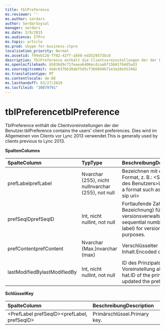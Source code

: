 ```yaml
---
title: tblPreference
ms.reviewer: ''
ms.author: serdars
author: SerdarSoysal
manager: serdars
ms.date: 3/9/2015
ms.audience: ITPro
ms.topic: article
ms.prod: skype-for-business-itpro
localization_priority: Normal
ms.assetid: f94eb128-f782-42ff-a568-ed3529573bc8
description: TblPreference enthält die Clientvoreinstellungen der der Benutzer. Dies wird im Allgemeinen von Clients vor Lync 2013 verwendet.
ms.openlocfilehash: b5036d9c71feaea6406ecdcaa6f15b61f64d5ad3
ms.sourcegitcommit: da8c037bb30abf5d5cf3b60d4b71e3a10e553402
ms.translationtype: MT
ms.contentlocale: de-DE
ms.lasthandoff: 03/27/2019
ms.locfileid: "30879791"
---
```

# <a name="tblpreference"></a><span data-ttu-id="2b4ae-104">tblPreference</span><span class="sxs-lookup"><span data-stu-id="2b4ae-104">tblPreference</span></span>

<span data-ttu-id="2b4ae-105">TblPreference enthält die Clientvoreinstellungen der der Benutzer.</span><span class="sxs-lookup"><span data-stu-id="2b4ae-105">tblPreference contains the users' client preferences.</span></span> <span data-ttu-id="2b4ae-106">Dies wird im Allgemeinen von Clients vor Lync 2013 verwendet.</span><span class="sxs-lookup"><span data-stu-id="2b4ae-106">This is generally used by clients previous to Lync 2013.</span></span>

<span data-ttu-id="2b4ae-107">**Spalten**</span><span class="sxs-lookup"><span data-stu-id="2b4ae-107">**Columns**</span></span>


| <span data-ttu-id="2b4ae-108">**Spalte**</span><span class="sxs-lookup"><span data-stu-id="2b4ae-108">**Column**</span></span>            | <span data-ttu-id="2b4ae-109">**Typ**</span><span class="sxs-lookup"><span data-stu-id="2b4ae-109">**Type**</span></span>                        | <span data-ttu-id="2b4ae-110">**Beschreibung**</span><span class="sxs-lookup"><span data-stu-id="2b4ae-110">**Description**</span></span>                                                 |
|:----------------------|:--------------------------------|:----------------------------------------------------------------|
| <span data-ttu-id="2b4ae-111">prefLabel</span><span class="sxs-lookup"><span data-stu-id="2b4ae-111">prefLabel</span></span>  <br/>      | <span data-ttu-id="2b4ae-112">Nvarchar (255), nicht null</span><span class="sxs-lookup"><span data-stu-id="2b4ae-112">nvarchar (255), not null</span></span>  <br/> | <span data-ttu-id="2b4ae-113">Bezeichnen mit einem Format, z. B.: \<Sip-Uri des Benutzers\></span><span class="sxs-lookup"><span data-stu-id="2b4ae-113">Label with a format such as: \<user sip uri\></span></span>                   |
| <span data-ttu-id="2b4ae-114">prefSeqID</span><span class="sxs-lookup"><span data-stu-id="2b4ae-114">prefSeqID</span></span>  <br/>      | <span data-ttu-id="2b4ae-115">Int, nicht null</span><span class="sxs-lookup"><span data-stu-id="2b4ae-115">int, not null</span></span>  <br/>            | <span data-ttu-id="2b4ae-116">Fortlaufende Zahl (pro Bezeichnung) für die versionsverwaltung.</span><span class="sxs-lookup"><span data-stu-id="2b4ae-116">A sequential number (per label) for versioning purposes.</span></span>  <br/> |
| <span data-ttu-id="2b4ae-117">prefContent</span><span class="sxs-lookup"><span data-stu-id="2b4ae-117">prefContent</span></span>  <br/>    | <span data-ttu-id="2b4ae-118">Nvarchar (Max.)</span><span class="sxs-lookup"><span data-stu-id="2b4ae-118">nvarchar (max)</span></span>  <br/>           | <span data-ttu-id="2b4ae-119">Verschlüsselter Inhalt.</span><span class="sxs-lookup"><span data-stu-id="2b4ae-119">Encoded content.</span></span>  <br/>                                         |
| <span data-ttu-id="2b4ae-120">lastModifiedBy</span><span class="sxs-lookup"><span data-stu-id="2b4ae-120">lastModifiedBy</span></span>  <br/> | <span data-ttu-id="2b4ae-121">Int, nicht null</span><span class="sxs-lookup"><span data-stu-id="2b4ae-121">int, not null</span></span>  <br/>            | <span data-ttu-id="2b4ae-122">ID des Prinzipals, der die Voreinstellung aktualisiert hat.</span><span class="sxs-lookup"><span data-stu-id="2b4ae-122">ID of the principal that updated the preference.</span></span>  <br/>         |

<span data-ttu-id="2b4ae-123">**Schlüssel**</span><span class="sxs-lookup"><span data-stu-id="2b4ae-123">**Key**</span></span>

|<span data-ttu-id="2b4ae-124">**Spalte**</span><span class="sxs-lookup"><span data-stu-id="2b4ae-124">**Column**</span></span>|<span data-ttu-id="2b4ae-125">**Beschreibung**</span><span class="sxs-lookup"><span data-stu-id="2b4ae-125">**Description**</span></span>|
|:-----|:-----|
|<span data-ttu-id="2b4ae-126">\<PrefLabel prefSeqID\></span><span class="sxs-lookup"><span data-stu-id="2b4ae-126">\<prefLabel, prefSeqID\></span></span>  <br/> |<span data-ttu-id="2b4ae-127">Primärschlüssel.</span><span class="sxs-lookup"><span data-stu-id="2b4ae-127">Primary key.</span></span>  <br/> |


